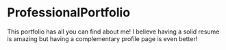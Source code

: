 # ProfessionalPortfolio
This portfolio has all you can find about me! I believe having a solid resume is amazing but having a complementary profile page is even better!
